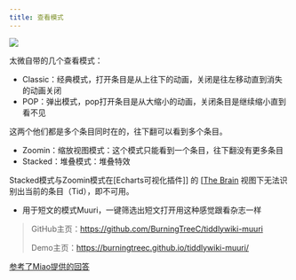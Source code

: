 ```yaml
---
title: 查看模式
---
```



<img src="https://pic1.zhimg.com/80/v2-375abd1714404161d9d4fc137e20c129_1440w.jpg">

太微自带的几个查看模式：

* Classic：经典模式，打开条目是从上往下的动画，关闭是往左移动直到消失的动画关闭
* POP：弹出模式，pop打开条目是从大缩小的动画，关闭条目是继续缩小直到看不见

这两个他们都是多个条目同时在的，往下翻可以看到多个条目。

* Zoomin：缩放视图模式：这个模式只能看到一个条目，往下翻没有更多条目
* Stacked：堆叠模式：堆叠特效

Stacked模式与Zoomin模式在[Echarts可视化插件]] 的 [[The Brain]($:/plugins/Gk0Wk/echarts/addons/TheBrain.js) 视图下无法识别出当前的条目（Tid），即不可用。

* 用于短文的模式Muuri，一键筛选出短文打开用这种感觉跟看杂志一样

> GitHub主页：<https://github.com/BurningTreeC/tiddlywiki-muuri>
> 
> Demo主页：<https://burningtreec.github.io/tiddlywiki-muuri/>


[参考了Miao提供的回答](https://www.zhihu.com/question/484539250/answer/2577012684)